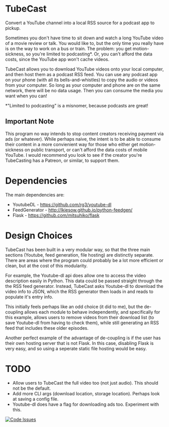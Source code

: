 # TubeCast
Convert a YouTube channel into a local RSS source for a podcast app to pickup.

Sometimes you don't have time to sit down and watch a long YouTube video of a movie review or talk. You would like to, but the only time you really have is on the way to work on a bus or train. The problem: you get motion-sickness, so you're limited to podcasting*. Or, you can't afford the data costs, since the YouTube app won't cache videos.

TubeCast allows you to download YouTube videos onto your local computer, and then host them as a podcast RSS feed. You can use any podcast app on your phone (with all its bells-and-whistles) to copy the audio or videos from your computer. So long as your computer and phone are on the same network, there will be no data usage. Then you can consume the media you want when you can!

*"Limited to podcasting" is a misnomer, because podcasts are great!

## Important Note ##
This program no way intends to stop content creators receiving payment via ads (or whatever). While perhaps naive, the intent is to be able to consume their content in a more convienient way for those who either get motion-sickness on public transport, or can't afford the data costs of mobile YouTube.
I would recommend you look to see if the creator you're TubeCasting has a Patreon, or similar, to support them.

# Dependencies
The main dependencies are:
 - YoutubeDL - https://github.com/rg3/youtube-dl
 - FeedGenerator - http://lkiesow.github.io/python-feedgen/
 - Flask - https://github.com/mitsuhiko/flask


# Design Choices
TubeCast has been built in a very modular way, so that the three main sections (Youtube, feed generation, file hosting) are distinctly separate. There are areas where the program could probably be a lot more efficient or clean, but at the cost of this modularity.

For example, the Youtube-dl api does allow one to access the video description easily in Python. This data could be passed straight through the the RSS feed generator. Instead, TubeCast asks Youtube-dl to download the video info to JSON, which the RSS generator then loads in and reads to populate it's entry info.

This initially feels perhaps like an odd choice (it did to me), but the de-coupling allows each module to behave independently, and specifically for this example, allows users to remove videos from their download list (to save Youtube-dl from having to check them), while still generating an RSS feed that includes these older episodes.

Another perfect example of the advantage of de-coupling is if the user has their own hosting server that is not Flask. In this case, disabling Flask is very easy, and so using a seperate static file hosting would be easy.


# TODO
 - Allow users to TubeCast the full video too (not just audio). This should not be the default.
 - Add more CLI args (download location, storage location). Perhaps look at saving a config file.
 - Youtube-dl does have a flag for downloading ads too. Experiment with this.

[![Code Issues](http://www.quantifiedcode.com/api/v1/project/c52e5b9ea3c84088836765c076a196f6/badge.svg)](http://www.quantifiedcode.com/app/project/c52e5b9ea3c84088836765c076a196f6)

